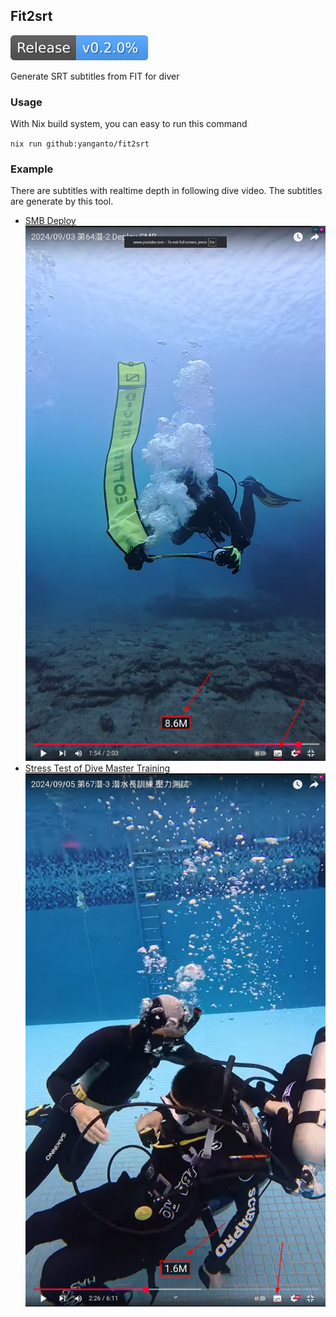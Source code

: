 Fit2srt
---
![Release](./.github/badges/release.svg)

Generate SRT subtitles from FIT for diver

### Usage
With Nix build system, you can easy to run this command

`nix run github:yanganto/fit2srt`

### Example
There are subtitles with realtime depth in following dive video.  The subtitles are generate by this tool.
- [SMB Deploy](https://www.youtube.com/watch?v=ro4Y1-1ny4M)
  ![SMB Deploy Image](./asset/demo.png)
- [Stress Test of Dive Master Training](https://www.youtube.com/watch?v=gxGQsMdCE8Q)
  ![Stress Test of DM IMAGE](./asset/demo2.png)
